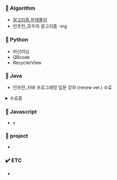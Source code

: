 ### 📕 Algorithm
- [알고리즘 문제풀이](https://seulhee030.tistory.com/category/python/python%20%EC%95%8C%EA%B3%A0%EB%A6%AC%EC%A6%98%20%EB%AC%B8%EC%A0%9C)
- 인프런_모두의 알고리즘 -ing


### 📙 Python
- 머신러닝
- QRcode
- RecyclerView


### 📒 Java
- 인프런_자바 프로그래밍 입문 강좌 (renew ver.) 수료
 <details><summary>수료증</summary>
  
  </details>


### 📗 Javascript
- x


### 📘 project
- 


### ✔️ ETC
- 
